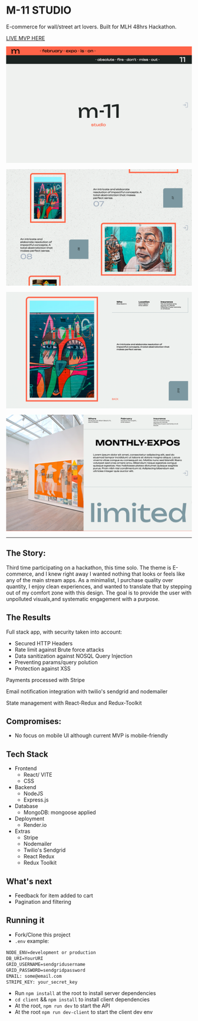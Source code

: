 # M-11 STUDIO

E-commerce for wall/street art lovers. Built for MLH 48hrs Hackathon.

[LIVE MVP HERE](https://www.m11.design/)

![Home page](./home.png)

![Expo page](./list.png)

![Art page](./item.png)

![About page](./about.png)

---

## The Story:

Third time participating on a hackathon, this time solo. The theme is E-commerce, and I knew right away I wanted nothing that looks or feels like any of the main stream apps.
As a minimalist, I purchase quality over quantity, I enjoy clean experiences, and wanted to translate that by stepping out of my comfort zone with this design.
The goal is to provide the user with unpolluted visuals,and systematic engagement with a purpose.

## The Results

Full stack app, with security taken into account:

- Secured HTTP Headers
- Rate limit against Brute force attacks
- Data sanitization against NOSQL Query Injection
- Preventing params/query polution
- Protection against XSS

Payments processed with Stripe

Email notification integration with twilio's sendgrid and nodemailer

State management with React-Redux and Redux-Toolkit

## Compromises:

- No focus on mobile UI although current MVP is mobile-friendly

## Tech Stack

- Frontend
  - React/ VITE
  - CSS
- Backend
  - NodeJS
  - Express.js
- Database
  - MongoDB: mongoose applied
- Deployment
  - Render.io
- Extras
  - Stripe
  - Nodemailer
  - Twilio's Sendgrid
  - React Redux
  - Redux Toolkit

## What's next

- Feedback for item added to cart
- Pagination and filtering

## Running it

- Fork/Clone this project
- `.env` example:

```
NODE_ENV=development or production
DB_URI=YourURI
GRID_USERNAME=sendgridusername
GRID_PASSWORD=sendgridpassword
EMAIL: some@email.com
STRIPE_KEY: your_secret_key
```

- Run `npm install` at the root to install server dependencies
- `cd client` && `npm install` to install client dependencies
- At the root, `npm run dev` to start the API
- At the root `npm run dev-client` to start the client dev env
